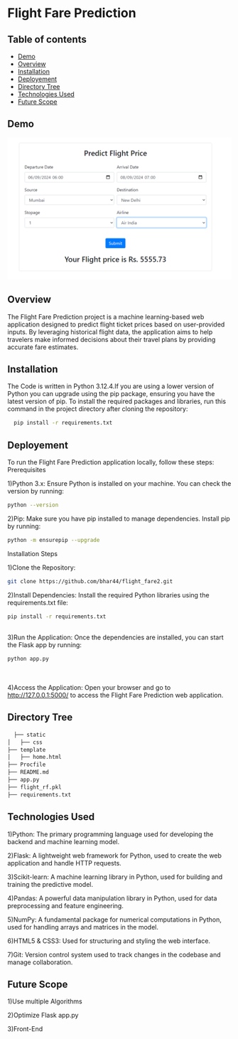
# Flight Fare Prediction




## Table of contents
- [Demo](#Demo)
- [Overview](#Overview)
- [Installation](#Installation)
- [Deployement](#Deployement)
- [Directory Tree](#DirectoryTree)
- [Technologies Used](#TechnologiesUsed)
- [Future Scope ](#FutureScope)

## Demo

![](./Screenshot%202024-09-04%20190147.png)



## Overview

The Flight Fare Prediction project is a machine learning-based web application designed to predict flight ticket prices based on user-provided inputs. By leveraging historical flight data, the application aims to help travelers make informed decisions about their travel plans by providing accurate fare estimates.
## Installation

The Code is written in Python 3.12.4.If you are using a lower version of Python you can upgrade using the pip package, ensuring you have the latest version of pip. To install the required packages and libraries, run this command in the project directory after cloning the repository:

```bash
  pip install -r requirements.txt
```
    
## Deployement 
To run the Flight Fare Prediction application locally, follow these steps:
Prerequisites

1)Python 3.x: Ensure Python is installed on your machine. You can check the version by running:
```bash
python --version
```
2)Pip: Make sure you have pip installed to manage dependencies. Install pip by running:
```bash
python -m ensurepip --upgrade

```
Installation Steps

1)Clone the Repository:
```bash
git clone https://github.com/bhar44/flight_fare2.git


```
2)Install Dependencies: Install the required Python libraries using the requirements.txt file:
```bash
pip install -r requirements.txt



```
3)Run the Application: Once the dependencies are installed, you can start the Flask app by running:
```bash
python app.py




```
4)Access the Application: Open your browser and go to http://127.0.0.1:5000/ to access the Flight Fare Prediction web application.

## Directory Tree

```bash
  ├── static 
│   ├── css
├── template
│   ├── home.html
├── Procfile
├── README.md
├── app.py
├── flight_rf.pkl
├── requirements.txt
```
## Technologies Used
1)Python: The primary programming language used for developing the backend and machine learning model.

2)Flask: A lightweight web framework for Python, used to create the web application and handle HTTP requests.

3)Scikit-learn: A machine learning library in Python, used for building and training the predictive model.

4)Pandas: A powerful data manipulation library in Python, used for data preprocessing and feature engineering.

5)NumPy: A fundamental package for numerical computations in Python, used for handling arrays and matrices in the model.

6)HTML5 & CSS3: Used for structuring and styling the web interface.

7)Git: Version control system used to track changes in the codebase and manage collaboration.

## Future Scope
1)Use multiple Algorithms

2)Optimize Flask app.py

3)Front-End
